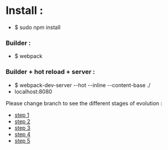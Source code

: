 # Install :
- $ sudo npm install

### Builder :
- $ webpack

### Builder + hot reload + server :
- $ webpack-dev-server --hot --inline --content-base ./
- localhost:8080

Please change branch to see the different stages of evolution :

- [step 1](https://github.com/PierreMartin/react-redux/tree/step1/app)
- [step 2](https://github.com/PierreMartin/react-redux/tree/step2/app)
- [step 3](https://github.com/PierreMartin/react-redux/tree/step3/app)
- [step 4](https://github.com/PierreMartin/react-redux/tree/step4/app)
- [step 5](https://github.com/PierreMartin/react-redux/tree/step5/app)
